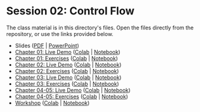 # Session 02: Control Flow

The class material is in this directory's files. Open the files directly from the repository, or use the links provided below.

- Slides ([PDF][slides-pdf] | [PowerPoint][slides-pptx])
- [Chapter 01: Live Demo][chap-01-demo] ([Colab][chap-01-demo-colab] | [Notebook][chap-01-demo-notebook])
- [Chapter 01: Exercises][chap-01-exercises] ([Colab][chap-01-exercises-colab] | [Notebook][chap-01-exercises-notebook])
- [Chapter 02: Live Demo][chap-02-demo] ([Colab][chap-02-demo-colab] | [Notebook][chap-02-demo-notebook])
- [Chapter 02: Exercises][chap-02-exercises] ([Colab][chap-02-exercises-colab] | [Notebook][chap-02-exercises-notebook])
- [Chapter 03: Live Demo][chap-03-demo] ([Colab][chap-03-demo-colab] | [Notebook][chap-03-demo-notebook])
- [Chapter 03: Exercises][chap-03-exercises] ([Colab][chap-03-exercises-colab] | [Notebook][chap-03-exercises-notebook])
- [Chapter 04-05: Live Demo][chap-04-05-demo] ([Colab][chap-04-05-demo-colab] | [Notebook][chap-04-05-demo-notebook])
- [Chapter 04-05: Exercises][chap-04-05-exercises] ([Colab][chap-04-05-exercises-colab] | [Notebook][chap-04-05-exercises-notebook])
- [Workshop][workshop] ([Colab][workshop-colab] | [Notebook][workshop-notebook])

[slides-pdf]: Control%20Flow%20-%20Slides.pdf
[slides-pptx]: Control%20Flow%20-%20Slides.pptx
[chap-01-demo]: Control%20Flow%20-%20Chap%2001%20-%20Demo.ipynb
[chap-01-demo-colab]: https://colab.research.google.com/github/cstar-industries/python-3-beginner/blob/master/002-Control-Flow/Control%20Flow%20-%20Chap%2001%20-%20Demo.ipynb
[chap-01-demo-notebook]: https://github.com/cstar-industries/python-3-beginner/raw/master/002-Control-Flow/Control%20Flow%20-%20Chap%2001%20-%20Demo.ipynb
[chap-01-exercises]: Control%20Flow%20-%20Chap%2001%20-%20Exercises.ipynb
[chap-01-exercises-colab]: https://colab.research.google.com/github/cstar-industries/python-3-beginner/blob/master/002-Control-Flow/Control%20Flow%20-%20Chap%2001%20-%20Exercises.ipynb
[chap-01-exercises-notebook]: https://github.com/cstar-industries/python-3-beginner/raw/master/002-Control-Flow/Control%20Flow%20-%20Chap%2001%20-%20Exercises.ipynb
[chap-02-demo]: Control%20Flow%20-%20Chap%2002%20-%20Demo.ipynb
[chap-02-demo-colab]: https://colab.research.google.com/github/cstar-industries/python-3-beginner/blob/master/002-Control-Flow/Control%20Flow%20-%20Chap%2002%20-%20Demo.ipynb
[chap-02-demo-notebook]: https://github.com/cstar-industries/python-3-beginner/raw/master/002-Control-Flow/Control%20Flow%20-%20Chap%2002%20-%20Demo.ipynb
[chap-02-exercises]: Control%20Flow%20-%20Chap%2002%20-%20Exercises.ipynb
[chap-02-exercises-colab]: https://colab.research.google.com/github/cstar-industries/python-3-beginner/blob/master/002-Control-Flow/Control%20Flow%20-%20Chap%2002%20-%20Exercises.ipynb
[chap-02-exercises-notebook]: https://github.com/cstar-industries/python-3-beginner/raw/master/002-Control-Flow/Control%20Flow%20-%20Chap%2002%20-%20Exercises.ipynb
[chap-03-demo]: Control%20Flow%20-%20Chap%2003%20-%20Demo.ipynb
[chap-03-demo-colab]: https://colab.research.google.com/github/cstar-industries/python-3-beginner/blob/master/002-Control-Flow/Control%20Flow%20-%20Chap%2003%20-%20Demo.ipynb
[chap-03-demo-notebook]: https://github.com/cstar-industries/python-3-beginner/raw/master/002-Control-Flow/Control%20Flow%20-%20Chap%2003%20-%20Demo.ipynb
[chap-03-exercises]: Control%20Flow%20-%20Chap%2003%20-%20Exercises.ipynb
[chap-03-exercises-colab]: https://colab.research.google.com/github/cstar-industries/python-3-beginner/blob/master/002-Control-Flow/Control%20Flow%20-%20Chap%2003%20-%20Exercises.ipynb
[chap-03-exercises-notebook]: https://github.com/cstar-industries/python-3-beginner/raw/master/002-Control-Flow/Control%20Flow%20-%20Chap%2003%20-%20Exercises.ipynb
[chap-04-05-demo]: Control%20Flow%20-%20Chap%2004-05%20-%20Demo.ipynb
[chap-04-05-demo-colab]: https://colab.research.google.com/github/cstar-industries/python-3-beginner/blob/master/002-Control-Flow/Control%20Flow%20-%20Chap%2004-05%20-%20Demo.ipynb
[chap-04-05-demo-notebook]: https://github.com/cstar-industries/python-3-beginner/raw/master/002-Control-Flow/Control%20Flow%20-%20Chap%2004-05%20-%20Demo.ipynb
[chap-04-05-exercises]: Control%20Flow%20-%20Chap%2004-05%20-%20Exercises.ipynb
[chap-04-05-exercises-colab]: https://colab.research.google.com/github/cstar-industries/python-3-beginner/blob/master/002-Control-Flow/Control%20Flow%20-%20Chap%2004-05%20-%20Exercises.ipynb
[chap-04-05-exercises-notebook]: https://github.com/cstar-industries/python-3-beginner/raw/master/002-Control-Flow/Control%20Flow%20-%20Chap%2004-05%20-%20Exercises.ipynb
[workshop]: Control%20Flow%20-%20Workshop.ipynb
[workshop-colab]: https://colab.research.google.com/github/cstar-industries/python-3-beginner/blob/master/002-Control-Flow/Control%20Flow%20-%20Workshop.ipynb
[workshop-notebook]: https://github.com/cstar-industries/python-3-beginner/raw/master/002-Control-Flow/Control%20Flow%20-%20Workshop.ipynb
